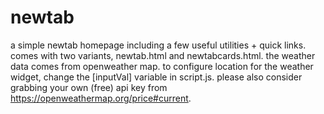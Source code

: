 # newtab
a simple newtab homepage including a few useful utilities + quick links. comes with two variants, newtab.html and newtabcards.html.
the weather data comes from openweather map.
to configure location for the weather widget, change the [inputVal] variable in script.js. please also consider grabbing your own (free) api key from https://openweathermap.org/price#current.
